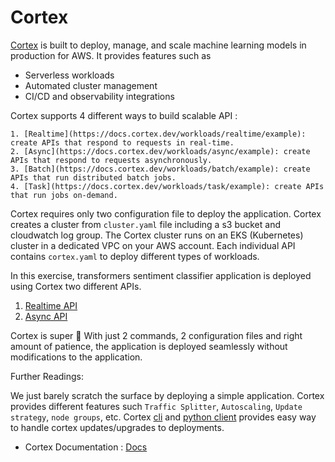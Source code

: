 # Cortex

[Cortex](https://www.cortex.dev) is built to deploy, manage, and scale machine learning models in production for AWS. It provides features such as

- Serverless workloads
- Automated cluster management
- CI/CD and observability integrations

Cortex supports 4 different ways to build scalable API :

    1. [Realtime](https://docs.cortex.dev/workloads/realtime/example): create APIs that respond to requests in real-time.
    2. [Async](https://docs.cortex.dev/workloads/async/example): create APIs that respond to requests asynchronously.
    3. [Batch](https://docs.cortex.dev/workloads/batch/example): create APIs that run distributed batch jobs.
    4. [Task](https://docs.cortex.dev/workloads/task/example): create APIs that run jobs on-demand.

Cortex requires only two configuration file to deploy the application. Cortex creates a cluster from `cluster.yaml` file including a s3 bucket and cloudwatch log group. The Cortex cluster runs on an EKS (Kubernetes) cluster in a dedicated VPC on your AWS account. Each individual API contains `cortex.yaml` to deploy different types of workloads.

In this exercise, transformers sentiment classifier application is deployed using Cortex two different APIs.

1. [Realtime API](realtime.md)
2. [Async API](async.md)

Cortex is super :rocket: With just 2 commands, 2 configuration files and right amount of patience, the application is deployed seamlessly without modifications to the application.

Further Readings:

We just barely scratch the surface by deploying a simple application. Cortex provides different features such `Traffic Splitter`, `Autoscaling`, `Update strategy`, `node groups`, etc. Cortex [cli](https://docs.cortex.dev/clients/cli) and [python client](https://docs.cortex.dev/clients/python) provides easy way to handle cortex updates/upgrades to deployments.

- Cortex Documentation : [Docs](https://docs.cortex.dev/)

